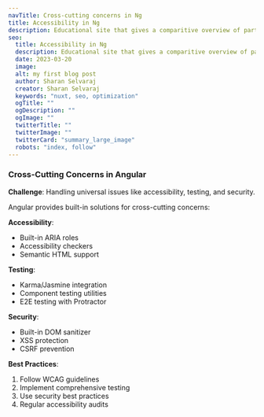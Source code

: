 ```yaml
---
navTitle: Cross-cutting concerns in Ng
title: Accessibility in Ng
description: Educational site that gives a comparitive overview of parts of frontend applications, and frontend engineering challenges and commonly used solutions.
seo:
  title: Accessibility in Ng
  description: Educational site that gives a comparitive overview of parts of frontend applications, and frontend engineering challenges and commonly used solutions.
  date: 2023-03-20
  image:
  alt: my first blog post
  author: Sharan Selvaraj
  creator: Sharan Selvaraj
  keywords: "nuxt, seo, optimization"
  ogTitle: ""
  ogDescription: ""
  ogImage: ""
  twitterTitle: ""
  twitterImage: ""
  twitterCard: "summary_large_image"
  robots: "index, follow"
---
```


### Cross-Cutting Concerns in Angular

**Challenge**: Handling universal issues like accessibility, testing, and security.

Angular provides built-in solutions for cross-cutting concerns:

**Accessibility**:

- Built-in ARIA roles
- Accessibility checkers
- Semantic HTML support

**Testing**:

- Karma/Jasmine integration
- Component testing utilities
- E2E testing with Protractor

**Security**:

- Built-in DOM sanitizer
- XSS protection
- CSRF prevention

**Best Practices**:

1. Follow WCAG guidelines
2. Implement comprehensive testing
3. Use security best practices
4. Regular accessibility audits
